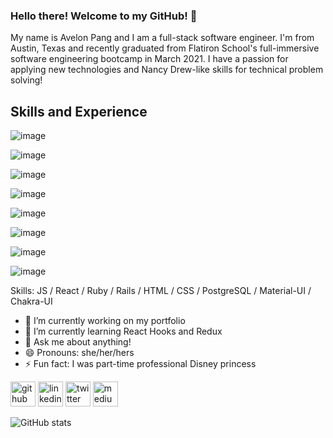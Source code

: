 ### Hello there! Welcome to my GitHub! 👋

My name is Avelon Pang and I am a full-stack software engineer. I'm from Austin, Texas and recently graduated from Flatiron School's full-immersive software engineering bootcamp in March 2021. I have a passion for applying new technologies and Nancy Drew-like skills for technical problem solving!

## Skills and Experience
![image](https://user-images.githubusercontent.com/62185859/112546862-042c1a80-8d88-11eb-8ed2-5b87228d7f82.png)

![image](https://user-images.githubusercontent.com/62185859/112547566-e9a67100-8d88-11eb-915b-cac60771bc87.png)

![image](https://user-images.githubusercontent.com/62185859/112547092-48b7b600-8d88-11eb-853f-61d8de920cf4.png)

![image](https://user-images.githubusercontent.com/62185859/112547199-71d84680-8d88-11eb-887f-af70e97fcc0d.png)

![image](https://user-images.githubusercontent.com/62185859/112547258-874d7080-8d88-11eb-9e42-3ee3c23dc6fb.png)

![image](https://user-images.githubusercontent.com/62185859/112547635-fcb94100-8d88-11eb-8b90-395b22d283d6.png)


![image](https://user-images.githubusercontent.com/62185859/112547353-a6e49900-8d88-11eb-8536-ee18e0e9a656.png)

![image](https://user-images.githubusercontent.com/62185859/112547389-afd56a80-8d88-11eb-8ea7-ee7330f57000.png)





Skills: JS / React / Ruby / Rails / HTML / CSS / PostgreSQL / Material-UI / Chakra-UI

- 🔭 I’m currently working on my portfolio 
- 🌱 I’m currently learning React Hooks and Redux 
- 💬 Ask me about anything! 
- 😄 Pronouns: she/her/hers 
- ⚡ Fun fact: I was part-time professional Disney princess 


[<img src='https://cdn.jsdelivr.net/npm/simple-icons@3.0.1/icons/github.svg' alt='github' height='40'>](https://github.com/Apang20)  [<img src='https://cdn.jsdelivr.net/npm/simple-icons@3.0.1/icons/linkedin.svg' alt='linkedin' height='40'>](https://www.linkedin.com/in/https://www.linkedin.com/in/avelon-pang-82327360//)  [<img src='https://cdn.jsdelivr.net/npm/simple-icons@3.0.1/icons/twitter.svg' alt='twitter' height='40'>](https://twitter.com/@AvelonP)  [<img src='https://cdn.jsdelivr.net/npm/simple-icons@3.0.1/icons/medium.svg' alt='medium' height='40'>](https://avelonpang.medium.com/)  

![GitHub stats](https://github-readme-stats.vercel.app/api?username=Apang20&show_icons=true)  

 


